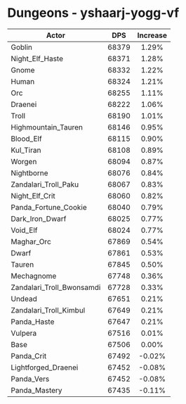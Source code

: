 # Dungeons - yshaarj-yogg-vf
| Actor | DPS | Increase |
|---|:---:|:---:|
|Goblin|68379|1.29%|
|Night_Elf_Haste|68371|1.28%|
|Gnome|68332|1.22%|
|Human|68324|1.21%|
|Orc|68255|1.11%|
|Draenei|68222|1.06%|
|Troll|68190|1.01%|
|Highmountain_Tauren|68146|0.95%|
|Blood_Elf|68115|0.90%|
|Kul_Tiran|68108|0.89%|
|Worgen|68094|0.87%|
|Nightborne|68076|0.84%|
|Zandalari_Troll_Paku|68067|0.83%|
|Night_Elf_Crit|68060|0.82%|
|Panda_Fortune_Cookie|68040|0.79%|
|Dark_Iron_Dwarf|68025|0.77%|
|Void_Elf|68024|0.77%|
|Maghar_Orc|67869|0.54%|
|Dwarf|67861|0.53%|
|Tauren|67845|0.50%|
|Mechagnome|67748|0.36%|
|Zandalari_Troll_Bwonsamdi|67728|0.33%|
|Undead|67651|0.21%|
|Zandalari_Troll_Kimbul|67649|0.21%|
|Panda_Haste|67647|0.21%|
|Vulpera|67516|0.01%|
|Base|67506|0.00%|
|Panda_Crit|67492|-0.02%|
|Lightforged_Draenei|67452|-0.08%|
|Panda_Vers|67452|-0.08%|
|Panda_Mastery|67435|-0.11%|
